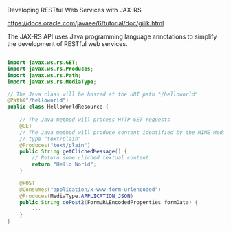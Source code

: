 Developing RESTful Web Services with JAX-RS

https://docs.oracle.com/javaee/6/tutorial/doc/gilik.html

The JAX-RS API uses Java programming language annotations to simplify the development of RESTful web services. 

```java

import javax.ws.rs.GET;
import javax.ws.rs.Produces;
import javax.ws.rs.Path;
import javax.ws.rs.MediaType;

// The Java class will be hosted at the URI path "/helloworld"
@Path("/helloworld")
public class HelloWorldResource {
    
    // The Java method will process HTTP GET requests
    @GET
    // The Java method will produce content identified by the MIME Media
    // type "text/plain"
    @Produces("text/plain")
    public String getClichedMessage() {
        // Return some cliched textual content
        return "Hello World";
    }

    @POST
    @Consumes("application/x-www-form-urlencoded")
    @Produces(MediaType.APPLICATION_JSON)
    public String doPost2(FormURLEncodedProperties formData) {
        ...
    }
}

```